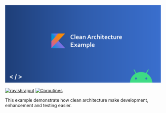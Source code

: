 
<p align="center">
  <img src="/docs/android-clean-architecture-kotlin.png">
</p>

[![ravishrajput](https://img.shields.io/badge/ravishrajput-androiddeveloper-blue.svg)](https://ravishrajput.com/)
[![Coroutines](https://img.shields.io/badge/Kotlin-Coroutines-blue.svg)](https://kotlinlang.org/docs/reference/coroutines.html)

This example demonstrate how clean architecture make development, enhancement and testing easier.
